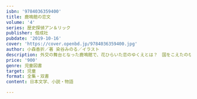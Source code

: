 ```yaml
---
isbn: '9784036359400'
title: 鹿鳴館の恋文
volume: '4'
series: 歴史探偵アン＆リック
publisher: 偕成社
pubdate: '2019-10-16'
cover: 'https://cover.openbd.jp/9784036359400.jpg'
author: 小森香折／著 染谷みのる／イラスト
description: 外交の舞台となった鹿鳴館で、花ひらいた恋のゆくえとは？　国をこえたのなぞをとく「歴史探偵アン＆リック」シリーズ第4弾！
price: '900'
genre: 児童図書
target: 児童
format: 全集・双書
content: 日本文学、小説・物語

---
```

